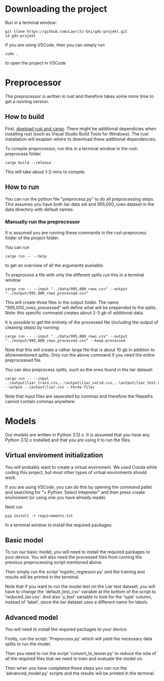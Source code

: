 
# Downloading the project
Run in a terminal window:
```
git clone https://github.com/Lauritz-Uni/gds-projekt.git
cd gds-projekt
```

If you are using VSCode, then you can simply run
```
code .
```
to open the project in VSCode

# Preprocessor
The preprocessor is written in rust and therefore takes some more time to get a running version.
## How to build
First, [dowload rust and cargo](https://www.rust-lang.org/tools/install). There might be additional dependicies when installing rust (such as Visual Studio Build Tools for Windows). The rust installation will exaplain where to download these additional dependencies.

To compile preprocessor, run this in a terminal window in the rust-preprocess folder
```
cargo build --release
```
This will take about 1-2 mins to compile.


## How to run
You can run the python file "preprocess.py" to do all preprocessing steps. This assumes you have both liar data set and 955,000_rows dataset in the data directory with default names.

### Manually run the preprocessor

It is assumed you are running these commands in the rust-preprocess folder of the project folder.

You can run 
```
cargo run -- --help
```
to get an overview of all the arguments available.

To preprocess a file with only the different splits run this in a terminal window
```
cargo run -- --input "../data/995,000_rows.csv" --output "../output/995,000_rows_processed.csv"
```
This will create three files in the output folder. The name "995,000_rows_processed" will define what will be prepended to the splits.
Note: this specific command creates about 2-3 gb of additional data.

It is possible to get the entirety of the processed file (including the output of cleaning steps) by running:
```
cargo run -- --input "../data/995,000_rows.csv" --output "../output/995,000_rows_processed.csv" --keep-processed
```
Note that this will create a rather large file that is about 10 gb in addition to aforementioned splits. Only run the above command if you need the entire preprocessed file.

You can also preprocess splits, such as the ones found in the liar dataset:
```
cargo run -- --input ..\output\liar_train.csv,..\output\liar_valid.csv,..\output\liar_test.csv --output ..\output\liar.csv --three-files
```
Note that input files are seperated by commas and therefore the filepaths cannot contain commas anywhere.
# Models
Our models are written in Python 3.12.x. It is assumed that you have any Python 3.12.x installed and that you are using it to run the files.

## Virtual enviroment initialization
You will probably want to create a virtual enviroment. We used Conda while coding this project, but most other types of virtual enviroments should work.

If you are using VSCode, you can do this by opening the command pallet and searching for "> Python: Select Intepreter" and then press create enviroment (or using one you have already made).

Next run
```
pip install -r requirements.txt
```
In a terminal window to install the required packages.


## Basic model
To run our basic model, you will need to install the required packages to your device. You will also need the processed files from running the previous preprocessing script mentioned above. 

Then simply run the script 'logistic_regressor.py' and the training and results will be printed in the terminal.

Note that if you want to run the model test on the Liar test dataset, you will have to change the 'default_test_csv' variable at the bottom of the script to 'reduced_liar.csv'. 
And also 'y_test' variable to look for the 'type' column, instead of 'label', since the liar dataset uses a different name for labels. 

## Advanced model
You will need to install the required packages to your device. 

Firstly, run the script: 'Preprocess.py' which will yield the necessary data splits to run the model.

Then you need to run the script 'convert_to_lesser.py' to reduce the size of all the required files that we need to train and evaluate the model on. 

Then when you have completed these steps you can run the 'advanced_model.py' scripts and the results will be printed in the terminal.
